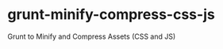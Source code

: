 grunt-minify-compress-css-js
============================

Grunt to Minify and Compress Assets (CSS and JS)
